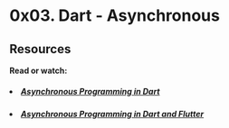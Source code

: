 # 0x03. Dart - Asynchronous

## Resources
<b>Read or watch:</b>

##### <li>[Asynchronous Programming in Dart](https://intranet.hbtn.io/rltoken/Uqg5AE7FaQFsaQ5MPvJk5w)</li>
##### <li>[Asynchronous Programming in Dart and Flutter](https://intranet.hbtn.io/rltoken/nmOL3U4EUTy5INN1aR4kDw)</li>
